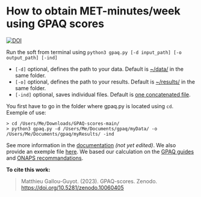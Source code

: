 # How to obtain MET-minutes/week using GPAQ scores

[![DOI](https://zenodo.org/badge/DOI/10.5281/zenodo.13895456.svg)](https://doi.org/10.5281/zenodo.13895456)


Run the soft from terminal using ```python3 gpaq.py [-d input_path] [-o output_path] [-ind]```  

- `[-d]` optional, defines the path to your data. Default is [~/data/](https://github.com/MatthieuGG/GPAQ-scores/tree/main/data) in the same folder.  
- `[-o]` optional, defines the path to your results. Default is [~/results/](https://github.com/MatthieuGG/GPAQ-scores/tree/main/results) in the same folder.  
- `[-ind]` optional, saves individual files. Default is [one concatenated file](https://github.com/MatthieuGG/GPAQ-scores/blob/main/results/concatenated_data.csv).  

You first have to go in the folder where gpaq.py is located using `cd`. Exemple of use: 

```
> cd /Users/Me/Downloads/GPAQ-scores-main/  
> python3 gpaq.py -d /Users/Me/Documents/gpaq/myData/ -o /Users/Me/Documents/gpaq/myResults/ -ind
```
See more information in the [documentation]() *(not yet edited)*. We also provide an exemple file [here](https://github.com/MatthieuGG/GPAQ-scores/tree/main/sample.pdf). We based our calculation on the [GPAQ guides](https://www.who.int/docs/default-source/ncds/ncd-surveillance/gpaq-analysis-guide.pdf) and [ONAPS recommandations](https://onaps.fr/wp-content/uploads/2020/10/Interpre%CC%81tation-GPAQ.pdf).

**To cite this work:**
> Matthieu Gallou-Guyot. (2023). GPAQ-scores. Zenodo. https://doi.org/10.5281/zenodo.10060405  